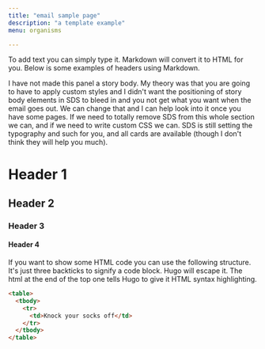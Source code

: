 ```yaml
---
title: "email sample page"
description: "a template example"
menu: organisms

---
```


To add text you can simply type it. Markdown will convert it to HTML for you. Below is some examples of headers using Markdown. 

I have not made this panel a story body. My theory was that you are going to have to apply custom styles and I didn't want the positioning of story body elements in SDS to bleed in and you not get what you want when the email goes out. We can change that and I can help look into it once you have some pages. If we need to totally remove SDS from this whole section we can, and if we need to write custom CSS we can. SDS is still setting the typography and such for you, and all cards are available (though I don't think they will help you much).

# Header 1

## Header 2

### Header 3

#### Header 4

If you want to show some HTML code you can use the following structure. It's just three backticks to signify a code block. Hugo will escape it. The html at the end of the top one tells Hugo to give it HTML syntax highlighting.

```html
<table>
  <tbody>
    <tr>
      <td>Knock your socks off</td>
    </tr>
  </tbody>
</table>
```
